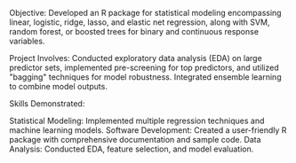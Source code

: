 Objective: Developed an R package for statistical modeling encompassing linear, logistic, ridge, lasso, and elastic net regression, along with SVM, random forest, or boosted trees for binary and continuous response variables.

Project Involves: Conducted exploratory data analysis (EDA) on large predictor sets, implemented pre-screening for top predictors, and utilized "bagging" techniques for model robustness. Integrated ensemble learning to combine model outputs.

Skills Demonstrated:

Statistical Modeling: Implemented multiple regression techniques and machine learning models.
Software Development: Created a user-friendly R package with comprehensive documentation and sample code.
Data Analysis: Conducted EDA, feature selection, and model evaluation.
